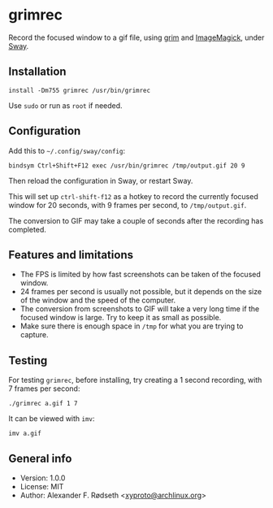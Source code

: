 # grimrec

Record the focused window to a gif file, using [grim](https://github.com/emersion/grim) and [ImageMagick](https://www.imagemagick.org/), under [Sway](https://github.com/swaywm/sway).

## Installation

    install -Dm755 grimrec /usr/bin/grimrec

Use `sudo` or run as `root` if needed.

## Configuration

Add this to `~/.config/sway/config`:

    bindsym Ctrl+Shift+F12 exec /usr/bin/grimrec /tmp/output.gif 20 9

Then reload the configuration in Sway, or restart Sway.

This will set up `ctrl-shift-f12` as a hotkey to record the currently focused window for 20 seconds, with 9 frames per second, to `/tmp/output.gif`.

The conversion to GIF may take a couple of seconds after the recording has completed.

## Features and limitations

* The FPS is limited by how fast screenshots can be taken of the focused window.
* 24 frames per second is usually not possible, but it depends on the size of the window and the speed of the computer.
* The conversion from screenshots to GIF will take a very long time if the focused window is large. Try to keep it as small as possible.
* Make sure there is enough space in `/tmp` for what you are trying to capture.

## Testing

For testing `grimrec`, before installing, try creating a 1 second recording, with 7 frames per second:

    ./grimrec a.gif 1 7

It can be viewed with `imv`:

    imv a.gif

## General info

* Version: 1.0.0
* License: MIT
* Author: Alexander F. Rødseth &lt;xyproto@archlinux.org&gt;
